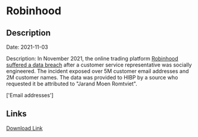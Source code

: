 # Robinhood

## Description

Date: 2021-11-03

Description:
In November 2021, the online trading platform <a href="https://techcrunch.com/2021/11/09/robinhood-data-breach/" target="_blank" rel="noopener">Robinhood suffered a data breach</a> after a customer service representative was socially engineered. The incident exposed over 5M customer email addresses and 2M customer names. The data was provided to HIBP by a source who requested it be attributed to &quot;Jarand Moen Romtviet&quot;.


['Email addresses']

## Links

[Download Link](https://link-to.net/1229997/967.7657007814/dynamic/?r=cm9iaW5ob29kLmNvbQ==)